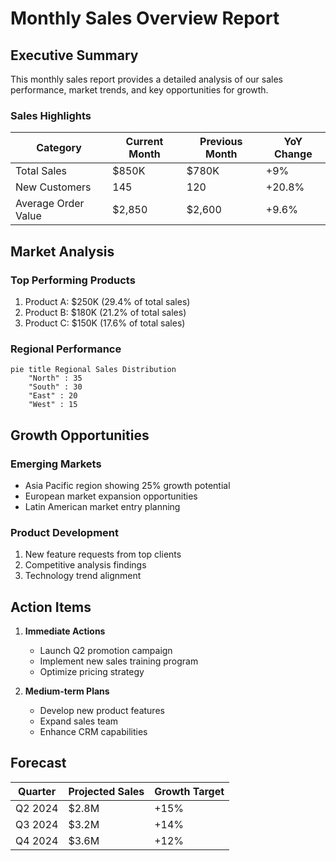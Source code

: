 # Monthly Sales Overview Report

## Executive Summary

This monthly sales report provides a detailed analysis of our sales performance, market trends, and key opportunities for growth.

### Sales Highlights

| Category | Current Month | Previous Month | YoY Change |
|----------|--------------|----------------|------------|
| Total Sales | $850K | $780K | +9% |
| New Customers | 145 | 120 | +20.8% |
| Average Order Value | $2,850 | $2,600 | +9.6% |

## Market Analysis

### Top Performing Products

1. Product A: $250K (29.4% of total sales)
2. Product B: $180K (21.2% of total sales)
3. Product C: $150K (17.6% of total sales)

### Regional Performance

```mermaid
pie title Regional Sales Distribution
    "North" : 35
    "South" : 30
    "East" : 20
    "West" : 15
```

## Growth Opportunities

### Emerging Markets
- Asia Pacific region showing 25% growth potential
- European market expansion opportunities
- Latin American market entry planning

### Product Development
1. New feature requests from top clients
2. Competitive analysis findings
3. Technology trend alignment

## Action Items

1. **Immediate Actions**
   - Launch Q2 promotion campaign
   - Implement new sales training program
   - Optimize pricing strategy

2. **Medium-term Plans**
   - Develop new product features
   - Expand sales team
   - Enhance CRM capabilities

## Forecast

| Quarter | Projected Sales | Growth Target |
|---------|----------------|---------------|
| Q2 2024 | $2.8M | +15% |
| Q3 2024 | $3.2M | +14% |
| Q4 2024 | $3.6M | +12% |